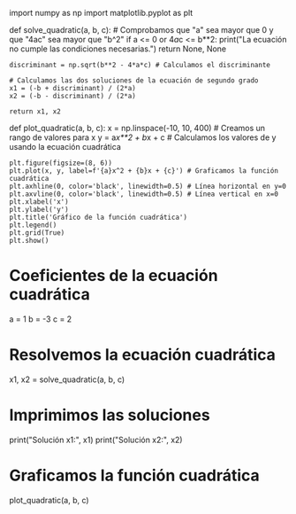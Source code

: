 import numpy as np
import matplotlib.pyplot as plt

def solve_quadratic(a, b, c):
    # Comprobamos que "a" sea mayor que 0 y que "4ac" sea mayor que "b^2"
    if a <= 0 or 4*a*c <= b**2:
        print("La ecuación no cumple las condiciones necesarias.")
        return None, None

    discriminant = np.sqrt(b**2 - 4*a*c) # Calculamos el discriminante

    # Calculamos las dos soluciones de la ecuación de segundo grado
    x1 = (-b + discriminant) / (2*a)
    x2 = (-b - discriminant) / (2*a)

    return x1, x2

def plot_quadratic(a, b, c):
    x = np.linspace(-10, 10, 400) # Creamos un rango de valores para x
    y = a*x**2 + b*x + c # Calculamos los valores de y usando la ecuación cuadrática

    plt.figure(figsize=(8, 6))
    plt.plot(x, y, label=f'{a}x^2 + {b}x + {c}') # Graficamos la función cuadrática
    plt.axhline(0, color='black', linewidth=0.5) # Línea horizontal en y=0
    plt.axvline(0, color='black', linewidth=0.5) # Línea vertical en x=0
    plt.xlabel('x')
    plt.ylabel('y')
    plt.title('Gráfico de la función cuadrática')
    plt.legend()
    plt.grid(True)
    plt.show()

# Coeficientes de la ecuación cuadrática
a = 1
b = -3
c = 2

# Resolvemos la ecuación cuadrática
x1, x2 = solve_quadratic(a, b, c)

# Imprimimos las soluciones
print("Solución x1:", x1)
print("Solución x2:", x2)

# Graficamos la función cuadrática
plot_quadratic(a, b, c)